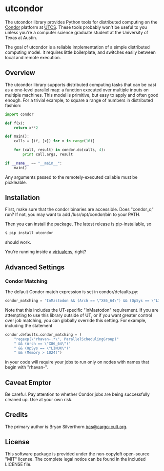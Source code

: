utcondor
========

The utcondor library provides Python tools for distributed computing on the
[Condor](http://www.cs.wisc.edu/condor/) platform at
[UTCS](http://www.cs.utexas.edu/). These tools probably won't be useful to you
unless you're a computer science graduate student at the University of Texas at
Austin.

The goal of utcondor is a reliable implementation of a simple distributed
computing model. It requires little boilerplate, and switches easily between
local and remote execution.

Overview
--------

The utcondor library supports distributed computing tasks that can be cast as a
one-level parallel map: a function executed over multiple inputs on multiple
machines. This model is primitive, but easy to apply and often good enough. For
a trivial example, to square a range of numbers in distributed fashion:

```python
import condor

def f(x):
    return x**2

def main():
    calls = [(f, [x]) for x in range(16)]

    for (call, result) in condor.do(calls, 4):
        print call.args, result

if __name__ == "__main__":
    main()
```

Any arguments passed to the remotely-executed callable must be pickleable.

Installation
------------

First, make sure that the condor binaries are accessible. Does "condor_q" run?
If not, you may want to add /lusr/opt/condor/bin to your PATH.

Then you can install the package. The latest release is pip-installable, so

```sh
$ pip install utcondor
```

should work.

You're running inside a [virtualenv](http://pypi.python.org/pypi/virtualenv),
right?

Advanced Settings
-----------------

### Condor Matching

The default Condor match expression is set in condor/defaults.py:

```python
condor_matching = "InMastodon && (Arch == \"X86_64\") && (OpSys == \"LINUX\") && (Memory > 1024)"
```

Note that this includes the UT-specific "InMastodon" requirement. If you are
attempting to use this library outside of UT, or if you want greater control
over job matching, you can globally override this setting. For example,
including the statement

```python
condor.defaults.condor_matching = (
    "regexp(\"rhavan-.*\", ParallelSchedulingGroup)"
    " && (Arch == \"X86_64\")"
    " && (OpSys == \"LINUX\")"
    " && (Memory > 1024)")
```

in your code will require your jobs to run only on nodes with names that begin
with "rhavan-".

Caveat Emptor
-------------

Be careful. Pay attention to whether Condor jobs are being successfully cleaned
up. Use at your own risk.

Credits
-------

The primary author is Bryan Silverthorn <bcs@cargo-cult.org>.

License
-------

This software package is provided under the non-copyleft open-source "MIT"
license. The complete legal notice can be found in the included LICENSE file.

